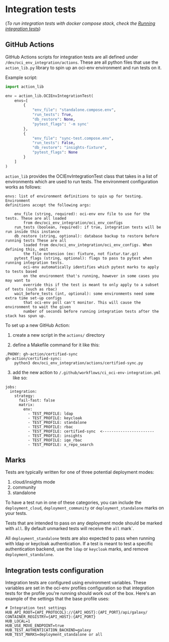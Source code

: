# Integration tests
(*To run integration tests with docker compose stack, check the [Running integration tests](../galaxy_ng/tests/integration/README.md)*) 

## GitHub Actions

GitHub Actions scripts for integration tests are all defined under `/dev/oci_env_integration/actions`. These are all python files that use the `action_lib.py` library to spin up an oci-env environment and run tests on it.

Example script:

```python
import action_lib

env = action_lib.OCIEnvIntegrationTest(
    envs=[
        {
            "env_file": "standalone.compose.env",
            "run_tests": True,
            "db_restore": None,
            "pytest_flags": '-m sync'
        },
        {
            "env_file": "sync-test.compose.env",
            "run_tests": False,
            "db_restore": "insights-fixture",
            "pytest_flags": None
        }
    ]
)
```

`action_lib` provides the OCIEnvIntegrationTest class that takes in a list of environments which are used to run tests. The environment configuration works as follows:

```
envs: list of environment definitions to spin up for testing. Environment
definitions accept the following args:

    env_file (string, required): oci-env env file to use for the tests. These are all loaded
        from dev/oci_env_integration/oci_env_configs
    run_tests (boolean, required): if true, integration tests will be run inside this instance
    db_restore (string, optional): database backup to restore before running tests These are all
        loaded from dev/oci_env_integration/oci_env_configs. When defining this, omit
        the file extension (ex: fixture, not fixtur.tar.gz)
    pytest_flags (string, optional): flags to pass to pytest when running integration tests.
        oci-env automatically identifies which pytest marks to apply to tests based
        on the environment that's running, however in some cases you may want to
        override this if the test is meant to only apply to a subset of tests (such as rbac)
    wait_before_tests (int, optional): some environments need some extra time set-up configs
        that oci-env poll can't monitor. This will cause the environment to wait the given
        number of seconds before running integration tests after the stack has spun up.
```

To set up a new GitHub Action: 

1. create a new script in the `actions/` directory

2. define a Makefile command for it like this:

```
.PHONY: gh-action/certified-sync
gh-action/certified-sync:
	python3 dev/oci_env_integration/actions/certified-sync.py
```

3. add the new action to `/.github/workflows/ci_oci-env-integration.yml` like so:


```
jobs:
  integration:
    strategy:
      fail-fast: false
      matrix:
        env:
          - TEST_PROFILE: ldap
          - TEST_PROFILE: keycloak
          - TEST_PROFILE: standalone
          - TEST_PROFILE: rbac
          - TEST_PROFILE: certified-sync  <-----------------------
          - TEST_PROFILE: insights
          - TEST_PROFILE: iqe_rbac
          - TEST_PROFILE: x_repo_search
```

## Marks

Tests are typically written for one of three potential deployment modes:

1. cloud/insights mode
2. community
3. standalone

To have a test run in one of these categories, you can include the `deployment_cloud`, `deployment_community` or `deployment_standalone` marks on your tests.

Tests that are intended to pass on any deployment mode should be marked with `all`. By default unmarked tests will receive the `all` mark`.

All `deployment_standalone` tests are also expected to pass when running with ldap or keycloak authentication. If a test is meant to test a specific authentication backend, use the `ldap` or `keycloak` marks, and remove `deployment_standalone`.

## Integration tests configuration

Integration tests are configured using environment variables. These variables are set in the oci-env profiles configuration so that integration tests for the profile you're running should work out of the box. Here's an example of the settings that the base profile uses:

```
# Integration test settings
HUB_API_ROOT={API_PROTOCOL}://{API_HOST}:{API_PORT}/api/galaxy/
CONTAINER_REGISTRY={API_HOST}:{API_PORT}
HUB_LOCAL=1
HUB_USE_MOVE_ENDPOINT=true
HUB_TEST_AUTHENTICATION_BACKEND=galaxy
HUB_TEST_MARKS=deployment_standalone or all
```
